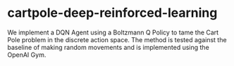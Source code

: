 # cartpole-deep-reinforced-learning
We implement a DQN Agent using a Boltzmann Q Policy to tame the Cart Pole problem in the discrete action space. The method is tested against the baseline of making random movements and is implemented using the OpenAI Gym.
